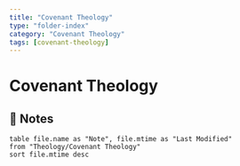 ```yaml
---
title: "Covenant Theology"
type: "folder-index"
category: "Covenant Theology"
tags: [covenant-theology]
---
```


# Covenant Theology

## 📄 Notes
```dataview
table file.name as "Note", file.mtime as "Last Modified"
from "Theology/Covenant Theology"
sort file.mtime desc
```
